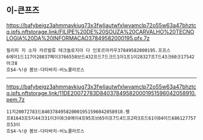 ## 이-큰프즈

<https://bafybeigz3ahmmavkiug73x3fwliautwfxlwvamclp72o55w63a47bhztcq.ipfs.nftstorage.link/FILIPE%20DE%20SOUZA%20CARVALHO%20TECNOLOGIA%20DA%20INFORMACAO37849582000195.pfx.7z>

```트스트
필리피 지 소자 카르발류 테크놀로지아 다 인포르마카우37849582000195.프프스
6에아1드117아28837페이3766558브드432프드7드크드1아1프1이28327프7드43크60크17542아크8
흐$4-%!@ 봄브-다타바지-비노쿨라르스
```

---

<https://bafybeigz3ahmmavkiug73x3fwliautwfxlwvamclp72o55w63a47bhztcq.ipfs.nftstorage.link/11DE20072783D840378495820001951596042058910.pem.7z>

```트스트
11지20072783드840378495820001951596042058910.펭
프81643프5지44크31이3이0크0에이4프95프브65이프7드4드프2파3프드61이04이드686127757프53이
흐$4-%!@ 봄브-다타바지-비노쿨라르스
```
